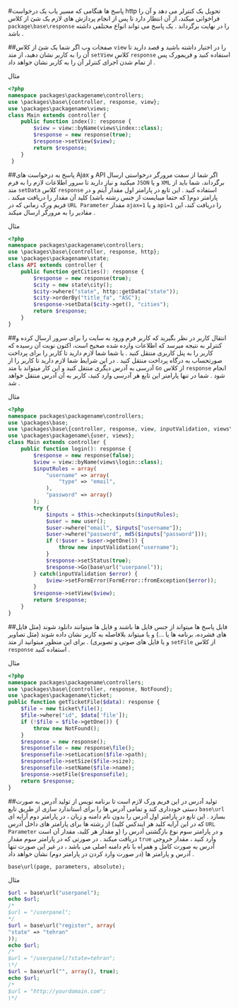 #پاسخ ها
هنگامی که مسیر یاب یک درخواست http تحویل یک کنترلر می دهد و آن را فراخوانی میکند، از آن انتظار دارد تا پس از انجام پردازش های لازم یک شئ از کلاس `package\base\response`  را در نهایت برگرداند .
یک پاسخ می تواند انواع مختلفی داشته باشد .

##صفحات وب
اگر شما یک شئ از کلاس `view` را در اختیار داشته باشید و قصد دارید تا آن را به کاربر نشان دهید، از متد `setView`  کلاس `response`  استفاده کنید و فریمورک پس از تمام شدن اجرای کنترلر آن را به کاربر نشان خواهد داد .

مثال
```php
<?php
namespace packages\packagename\controllers;
use \packages\base\{controller, response, view};
use \packages\packagename\views;
class Main extends controller {
    public function index(): response {
		$view = view::byName(views\index::class);
		$response = new response(true);
		$response->setView($view);
		return $response;
    }
 }
```
##پاسخ به درخواست های Ajax و API
اگر شما از سمت مرورگر درخواستی ارسال میکنید و نیاز دارید تا سرور اطلاعات لازم را به فرم `JSON` و یا `XML` برگرداند، شما باید از متد `setData`  کلاس `response` استفاده کنید .
این تابع در پارامتر اول مقدار آیتم و در پارامتر دوم( که حتما میبایست از جنس رشته باشد) کلید آن مقدار را دریافت میکند .
فریم ورک زمانی که در `URL Parameter` مقدار `ajax=1` و یا `api=1` را دریافت کند، این مقادیر را به مرورگر ارسال میکند .

مثال
```php
<?php
namespace packages\packagename\controllers;
use \packages\base\{controller, response, http};
use \packages\packagename\state;
class API extends controller {
	public function getCities(): response {
		$response = new response(true);
		$city = new state\city();
		$city->where("state", http::getData("state"));
		$city->orderBy("title_fa", "ASC");
		$response->setData($city->get(), "cities");
		return $response;
	}
}
```
##انتقال کاربر
در نظر بگیرید که کاربر فرم ورود به سایت را برای سرور ارسال کرده و کنترلر به نتیجه میرسد که اطلاعات وارده شده صحیح است، اکنون نوبت آن رسیده که کاربر را به پنل کاربری منتقل کنید . یا شما شما لازم دارید تا کاربر را برای پرداخت صورتحساب به درگاه پرداخت منتقل کنید . در این شرایط شما لازم دارید تا کاربر را از آدرسی به آدرس دیگری منتقل کنید و این کار میتواند با متد `Go` از کلاس `response` انجام شود . شما در تنها پارامتر این تابع هر آدرسی وارد کنید، کاربر به آن آدرس منتقل خواهد شد .

مثال
```php
<?php
namespace packages\packagename\controllers;
use \packages\base;
use \packages\base\{controller, response, view, inputValidation, views\FormError};
use \packages\packagename\{user, views};
class Main extends controller {
	public function login(): response {
		$response = new response(false);
		$view = view::byName(views\login::class);
		$inputRules = array(
			"username" => array(
				"type" => "email",
			),
			"password" => array()
		);
		try {
			$inputs = $this->checkinputs($inputRules);
			$user = new user();
			$user->where("email", $inputs["username"]);
			$user->where("password", md5($inputs["password"]));
			if (!$user = $user->getOne()) {
				throw new inputValidation("username");
			}
			$response->setStatus(true);
			$response->Go(base\url("userpanel"));
		} catch(inputValidation $error) {
			$view->setFormError(FormError::fromException($error));
		}
		$response->setView($view);
		return $response;
	}
}
```

##فایل
پاسخ ها میتواند از جنس فایل ها باشند و فایل ها میتوانند دانلود شوند (مثل فایل های فشرده، برنامه ها یا ...) و یا میتواند بلافاصله به کاربر نشان داده شوند (مثل تصاویر و یا فایل های صوتی و تصویری) .
برای این منظور میتوانید از متد `setFile` از کلاس `response` استفاده کنید .

مثال
```php
<?php
namespace packages\packagename\controllers;
use \packages\base\{controller, response, NotFound};
use \packages\packagename\ticket;
public function getTicketFile($data): response {
	$file = new ticket\file();
	$file->where("id", $data['file']);
	if (!$file = $file->getOne()) {
		throw new NotFound();
	}
	$response = new response();
	$responsefile = new response\file();
	$responsefile->setLocation($file->path);
	$responsefile->setSize($file->size);
	$responsefile->setName($file->name);
	$response->setFile($responsefile);
	return $response;
}
```
##تولید آدرس
در این فریم ورک لازم است تا برنامه نویس از تولید آدرس به صورت دستی خودداری کند و تمامی آدرس ها را برای استاندارد سازی از طریق تابع `base\url` بسازد . این تابع در پارامتر اول آدرس را بدون نام دامنه و زبان ، در پارامتر دوم آرایه ای از رشته ها برای پارامتر های داخل آدرس (که در این آرایه کلید هر ایندکس کلید `URL Parameter` و مقدار هر کلید، مقدار آن است) و در پارامتر سوم نوع بازگشتی آدرس را دریافت میکند .
در صورتی که در پارامتر سوم مقدار `true` وارد کنید ، مقدار خروجی آدرس به صورت کامل و همراه با نام دامنه اصلی می باشد ، در غیر این صورت تنها آدرس و پارامتر ها (در صورت وارد کردن در پارامتر دوم) نشان خواهد داد .

	base\url(page, parameters, absolute);

مثال
```php
$url = base\url("userpanel");
echo $url;
/*
$url = "/userpanel";
*/
$url = base\url("register", array(
"state" => "tehran"
));
echo $url;
/*
$url = "/userpanel/?state=tehran";
\*/
$url = base\url("", array(), true);
echo $url;
/*
$url = "http://yourdomain.com";
\*/
```

